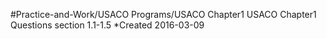 #Practice-and-Work/USACO Programs/USACO Chapter1
USACO Chapter1 Questions section 1.1-1.5
*Created 2016-03-09

